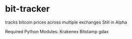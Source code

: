 # bit-tracker
tracks bitcoin prices across multiple exchanges
Still in Alpha

Required Python Modules:
Krakenex
Bitstamp
gdax
